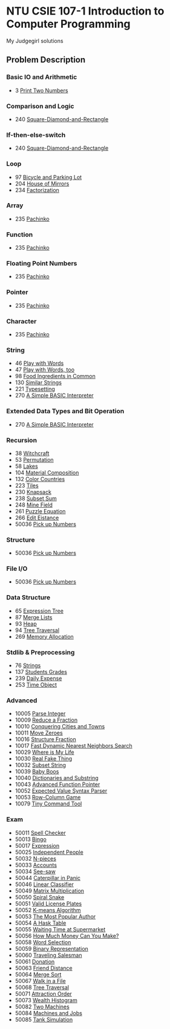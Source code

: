 # NTU CSIE 107-1 Introduction to Computer Programming
My Judgegirl solutions


## Problem Description

### Basic IO and Arithmetic
- 3 [Print Two Numbers](https://judgegirl.csie.org/problem/0/3)

### Comparison and Logic
- 240 [Square-Diamond-and-Rectangle](https://judgegirl.csie.org/problem/0/240)

### If-then-else-switch
- 240 [Square-Diamond-and-Rectangle](https://judgegirl.csie.org/problem/0/240)

### Loop
- 97  [Bicycle and Parking Lot](https://judgegirl.csie.org/problem/0/97)
- 204 [House of Mirrors](https://judgegirl.csie.org/problem/0/204)
- 234 [Factorization](https://judgegirl.csie.org/problem/0/234)

### Array
- 235 [Pachinko](https://judgegirl.csie.org/problem/0/235)

### Function
- 235 [Pachinko](https://judgegirl.csie.org/problem/0/235)

### Floating Point Numbers
- 235 [Pachinko](https://judgegirl.csie.org/problem/0/235)

### Pointer
- 235 [Pachinko](https://judgegirl.csie.org/problem/0/235)

### Character
- 235 [Pachinko](https://judgegirl.csie.org/problem/0/235)

### String
- 46  [Play with Words](https://judgegirl.csie.org/problem/0/46)
- 47  [Play with Words, too](https://judgegirl.csie.org/problem/0/46)
- 98  [Food Ingredients in Common](https://judgegirl.csie.org/problem/0/98)
- 130 [Similar Strings](https://judgegirl.csie.org/problem/0/130)
- 221 [Typesetting](https://judgegirl.csie.org/problem/0/221)
- 270 [A Simple BASIC Interpreter](https://judgegirl.csie.org/problem/0/270)

### Extended Data Types and Bit Operation
- 270 [A Simple BASIC Interpreter](https://judgegirl.csie.org/problem/0/270)

### Recursion
- 38  [Witchcraft](https://judgegirl.csie.org/problem/0/38)
- 53  [Permutation](https://judgegirl.csie.org/problem/0/53)
- 58  [Lakes](https://judgegirl.csie.org/problem/0/58)
- 104 [Material Composition](https://judgegirl.csie.org/problem/0/104)
- 132 [Color Countries](https://judgegirl.csie.org/problem/0/132)
- 223 [Tiles](https://judgegirl.csie.org/problem/0/223)
- 230 [Knapsack](https://judgegirl.csie.org/problem/0/230)
- 238 [Subset Sum](https://judgegirl.csie.org/problem/0/238)
- 248 [Mine Field](https://judgegirl.csie.org/problem/0/248)
- 261 [Puzzle Equation](https://judgegirl.csie.org/problem/0/261)
- 266 [Edit Eistance](https://judgegirl.csie.org/problem/0/266)
- 50036 [Pick up Numbers](https://judgegirl.csie.org/problem/0/50036)

### Structure
- 50036 [Pick up Numbers](https://judgegirl.csie.org/problem/0/50036)

### File I/O
- 50036 [Pick up Numbers](https://judgegirl.csie.org/problem/0/50036)

### Data Structure
- 65  [Expression Tree](https://judgegirl.csie.org/problem/0/65)
- 87  [Merge Lists](https://judgegirl.csie.org/problem/0/87)
- 93  [Heap](https://judgegirl.csie.org/problem/0/93)
- 94  [Tree Traversal](https://judgegirl.csie.org/problem/0/94)
- 269 [Memory Allocation](https://judgegirl.csie.org/problem/0/269)

### Stdlib & Preprocessing
- 76 [Strings](https://judgegirl.csie.org/problem/0/76)
- 137 [Students Grades](https://judgegirl.csie.org/problem/0/137)
- 239 [Daily Expense](https://judgegirl.csie.org/problem/0/239)
- 253 [Time Object](https://judgegirl.csie.org/problem/0/253)

### Advanced
- 10005 [Parse Integer](https://judgegirl.csie.org/problem/0/10005)
- 10009 [Reduce a Fraction](https://judgegirl.csie.org/problem/0/10009)
- 10010 [Conquering Cities and Towns](https://judgegirl.csie.org/problem/0/10010)
- 10011 [Move Zeroes](https://judgegirl.csie.org/problem/0/10011)
- 10016 [Structure Fraction](https://judgegirl.csie.org/problem/0/10016)
- 10017 [Fast Dynamic Nearest Neighbors Search](https://judgegirl.csie.org/problem/0/10017)
- 10029 [Where is My Life](https://judgegirl.csie.org/problem/0/10029)
- 10030 [Real Fake Thing](https://judgegirl.csie.org/problem/0/10030)
- 10032 [Subset String](https://judgegirl.csie.org/problem/0/10032)
- 10039 [Baby Boos](https://judgegirl.csie.org/problem/0/10039)
- 10040 [Dictionaries and Substring](https://judgegirl.csie.org/problem/0/10040)
- 10043 [Advanced Function Pointer](https://judgegirl.csie.org/problem/0/10043)
- 10052 [Expected Value Syntax Parser](https://judgegirl.csie.org/problem/0/10052)
- 10053 [Row-Column Game](https://judgegirl.csie.org/problem/0/10053)
- 10079 [Tiny Command Tool](https://judgegirl.csie.org/problem/0/10079)

### Exam
- 50011 [Spell Checker](https://judgegirl.csie.org/problem/0/50011)
- 50013 [Bingo](https://judgegirl.csie.org/problem/0/50013)
- 50017 [Expression](https://judgegirl.csie.org/problem/0/50017)
- 50025 [Independent People](https://judgegirl.csie.org/problem/0/50025)
- 50032 [N-pieces](https://judgegirl.csie.org/problem/0/50032)
- 50033 [Accounts](https://judgegirl.csie.org/problem/0/50033)
- 50034 [See-saw](https://judgegirl.csie.org/problem/0/50034)
- 50044 [Caterpillar in Panic](https://judgegirl.csie.org/problem/0/50044)
- 50046 [Linear Classifier](https://judgegirl.csie.org/problem/0/50046)
- 50049 [Matrix Multiplication](https://judgegirl.csie.org/problem/0/50049)
- 50050 [Spiral Snake](https://judgegirl.csie.org/problem/0/50050)
- 50051 [Valid License Plates](https://judgegirl.csie.org/problem/0/50051)
- 50052 [K-means Algorithm](https://judgegirl.csie.org/problem/0/50052)
- 50053 [The Most Popular Author](https://judgegirl.csie.org/problem/0/50053)
- 50054 [A Hask Table](https://judgegirl.csie.org/problem/0/50054)
- 50055 [Waiting Time at Supermarket](https://judgegirl.csie.org/problem/0/50055)
- 50056 [How Much Money Can You Make?](https://judgegirl.csie.org/problem/0/50056)
- 50058 [Word Selection](https://judgegirl.csie.org/problem/0/50058)
- 50059 [Binary Representation](https://judgegirl.csie.org/problem/0/50059)
- 50060 [Traveling Salesman](https://judgegirl.csie.org/problem/0/50060)
- 50061 [Donation](https://judgegirl.csie.org/problem/0/50061)
- 50063 [Friend Distance](https://judgegirl.csie.org/problem/0/50063)
- 50064 [Merge Sort](https://judgegirl.csie.org/problem/0/50064)
- 50067 [Walk in a File](https://judgegirl.csie.org/problem/0/50067)
- 50068 [Tree Traversal](https://judgegirl.csie.org/problem/0/50068)
- 50071 [Attraction Order](https://judgegirl.csie.org/problem/0/50071)
- 50073 [Wealth Histogram](https://judgegirl.csie.org/problem/0/50073)
- 50082 [Two Machines](https://judgegirl.csie.org/problem/0/50082)
- 50084 [Machines and Jobs](https://judgegirl.csie.org/problem/0/50084)
- 50085 [Tank Simulation](https://judgegirl.csie.org/problem/0/50085)
